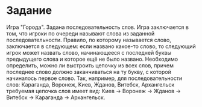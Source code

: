 # Задание

Игра "Города". Задана последовательность слов. Игра заключается в том, что игроки по очереди называют слова из заданной последовательности. Правило, по которому называется слово, заключается в следующем: если названо какое-то слово, то следующий игрок может назвать слово, начинающееся с последней буквы предыдущего слова и которое ещё не было названо. Необходимо определить, можно ли выстроить цепочку из всех слов, причем последнее слово должно заканчиваться на ту букву, с которой начиналось первое слово. Так, например, для последовательности слов: Караганда, Воронеж, Киев, Жданов, Витебск, Архангельск требуемая цепочка слов имеет вид: Киев -> Воронеж -> Жданов -> Витебск -> Караганда -> Архангельск.

